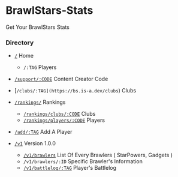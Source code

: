 # BrawlStars-Stats
Get Your BrawlStars Stats


### Directory 

- [`/`](https://bs.is-a.dev) Home
   - `/:TAG` Players
 
- [`/support/:CODE`](https://bs.is-a.dev/support/) Content Creator Code

- [`/clubs/:TAG](https://bs.is-a.dev/clubs`) Clubs

- [`/rankings/`](https://bs.is-a.dev/rankings/) Rankings
  - [`/rankings/clubs/:CODE`](https://bs.is-a.dev/rankings/clubs/) Clubs
  - [`/rankings/players/:CODE`](https://bs.is-a.dev/rankings/players/) Players

- [`/add/:TAG`](https://bs.is-a.dev/add) Add A Player

- [`/v1`](https://bs.is-a.dev/v1) Version 1.0.0
  - [`/v1/brawlers`](https://bs.is-a.dev/v1/brawlers) List Of Every Brawlers ( StarPowers, Gadgets )
  - `/v1/brawlers/:ID` Specific Brawler's Information
  - [`/v1/battlelog/:TAG`](https://bs.is-a.dev/v1/battlelog/) Player's Battlelog
  


 
